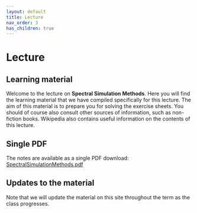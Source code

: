 ```yaml
---
layout: default
title: Lecture
nav_order: 3
has_children: true
---
```


# Lecture

## Learning material

Welcome to the lecture on **Spectral Simulation Methods**. Here you will find the learning material that we have compiled specifically for this lecture. The aim of this material is to prepare you for solving the exercise sheets. You should of course also consult other sources of information, such as non-fiction books. Wikipedia also contains useful information on the contents of this lecture.

## Single PDF

The notes are available as a single PDF download: [SpectralSimulationMethods.pdf](SpectralSimulationMethods.pdf)

## Updates to the material

Note that we will update the material on this site throughout the term as the class progresses.

